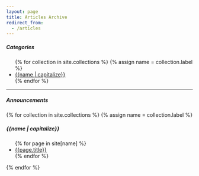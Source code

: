 ```yaml
---
layout: page
title: Articles Archive
redirect_from:
  - /articles
---
```


##### Categories
<ul>
{% for collection in site.collections %}
  {% assign name = collection.label %}
  <li><a href="#{{name}}">{{name | capitalize}}</a></li>
{% endfor %}
</ul>

<hr>

##### Announcements

{% for collection in site.collections %}
  {% assign name = collection.label %}
##### {{name | capitalize}}
<ul>
  {% for page in site[name] %}
    <li><a href="{{page.url}}">{{page.title}}</a></li>
  {% endfor %}
</ul>
  
{% endfor %}